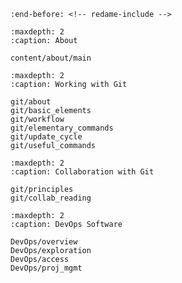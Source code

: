 ```{include} ../README.md
:end-before: <!-- redame-include -->
```

```{toctree}
:maxdepth: 2
:caption: About

content/about/main
```
<!-- TODO: import this as submodules -->
```{toctree}
:maxdepth: 2
:caption: Working with Git

git/about
git/basic_elements
git/workflow
git/elementary_commands
git/update_cycle
git/useful_commands
```
```{toctree}
:maxdepth: 2
:caption: Collaboration with Git

git/principles
git/collab_reading
```
```{toctree}
:maxdepth: 2
:caption: DevOps Software

DevOps/overview
DevOps/exploration
DevOps/access
DevOps/proj_mgmt
```

